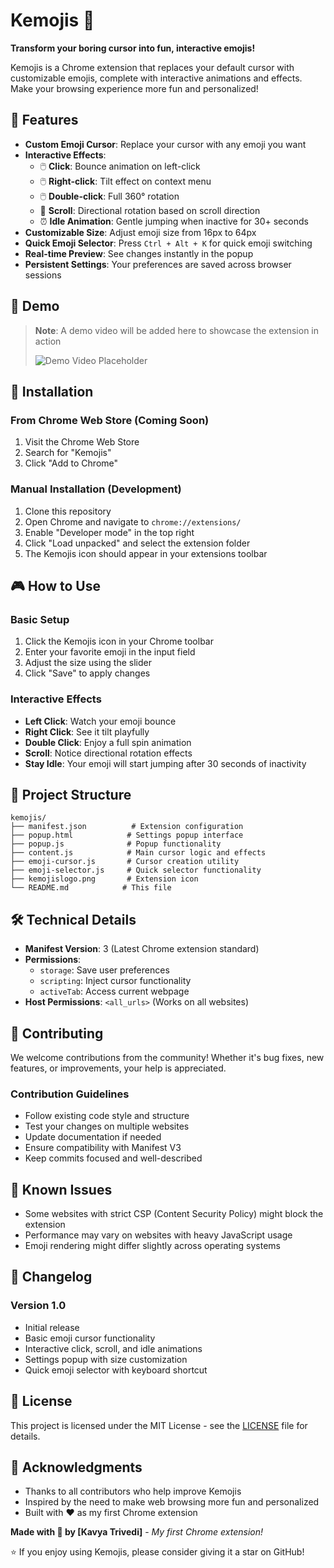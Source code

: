 # Kemojis 🎯

**Transform your boring cursor into fun, interactive emojis!**

Kemojis is a Chrome extension that replaces your default cursor with customizable emojis, complete with interactive animations and effects. Make your browsing experience more fun and personalized!

## 🌟 Features

- **Custom Emoji Cursor**: Replace your cursor with any emoji you want
- **Interactive Effects**: 
  - 🖱️ **Click**: Bounce animation on left-click
  - 🖱️ **Right-click**: Tilt effect on context menu
  - 🖱️ **Double-click**: Full 360° rotation
  - 📜 **Scroll**: Directional rotation based on scroll direction
  - ⏰ **Idle Animation**: Gentle jumping when inactive for 30+ seconds
- **Customizable Size**: Adjust emoji size from 16px to 64px
- **Quick Emoji Selector**: Press `Ctrl + Alt + K` for quick emoji switching
- **Real-time Preview**: See changes instantly in the popup
- **Persistent Settings**: Your preferences are saved across browser sessions

## 🎥 Demo

> **Note**: A demo video will be added here to showcase the extension in action
> 
> ![Demo Video Placeholder](demo-video-placeholder.gif)

## 🚀 Installation

### From Chrome Web Store (Coming Soon)
1. Visit the Chrome Web Store
2. Search for "Kemojis"
3. Click "Add to Chrome"

### Manual Installation (Development)
1. Clone this repository
2. Open Chrome and navigate to `chrome://extensions/`
3. Enable "Developer mode" in the top right
4. Click "Load unpacked" and select the extension folder
5. The Kemojis icon should appear in your extensions toolbar

## 🎮 How to Use

### Basic Setup
1. Click the Kemojis icon in your Chrome toolbar
2. Enter your favorite emoji in the input field
3. Adjust the size using the slider
4. Click "Save" to apply changes

### Interactive Effects
- **Left Click**: Watch your emoji bounce
- **Right Click**: See it tilt playfully  
- **Double Click**: Enjoy a full spin animation
- **Scroll**: Notice directional rotation effects
- **Stay Idle**: Your emoji will start jumping after 30 seconds of inactivity

## 📁 Project Structure

```
kemojis/
├── manifest.json          # Extension configuration
├── popup.html            # Settings popup interface
├── popup.js              # Popup functionality
├── content.js            # Main cursor logic and effects
├── emoji-cursor.js       # Cursor creation utility
├── emoji-selector.js     # Quick selector functionality
├── kemojislogo.png       # Extension icon
└── README.md            # This file
```

## 🛠️ Technical Details

- **Manifest Version**: 3 (Latest Chrome extension standard)
- **Permissions**: 
  - `storage`: Save user preferences
  - `scripting`: Inject cursor functionality
  - `activeTab`: Access current webpage
- **Host Permissions**: `<all_urls>` (Works on all websites)

## 🤝 Contributing

We welcome contributions from the community! Whether it's bug fixes, new features, or improvements, your help is appreciated.

### Contribution Guidelines

- Follow existing code style and structure
- Test your changes on multiple websites
- Update documentation if needed
- Ensure compatibility with Manifest V3
- Keep commits focused and well-described

## 🐛 Known Issues

- Some websites with strict CSP (Content Security Policy) might block the extension
- Performance may vary on websites with heavy JavaScript usage
- Emoji rendering might differ slightly across operating systems

## 📝 Changelog

### Version 1.0
- Initial release
- Basic emoji cursor functionality
- Interactive click, scroll, and idle animations
- Settings popup with size customization
- Quick emoji selector with keyboard shortcut

## 📄 License

This project is licensed under the MIT License - see the [LICENSE](LICENSE) file for details.

## 🙏 Acknowledgments

- Thanks to all contributors who help improve Kemojis
- Inspired by the need to make web browsing more fun and personalized
- Built with ❤️ as my first Chrome extension



**Made with 🎯 by [Kavya Trivedi]** - *My first Chrome extension!*

⭐ If you enjoy using Kemojis, please consider giving it a star on GitHub!
